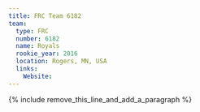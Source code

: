 ```yaml
---
title: FRC Team 6182
team:
  type: FRC
  number: 6182
  name: Royals
  rookie_year: 2016
  location: Rogers, MN, USA
  links:
    Website:
---
```


{% include remove_this_line_and_add_a_paragraph %}